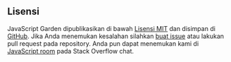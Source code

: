 ## Lisensi

JavaScript Garden dipublikasikan di bawah [Lisensi MIT][1] dan disimpan
di [GitHub][2]. Jika Anda menemukan kesalahan silahkan [buat issue][3]
atau lakukan pull request pada repository. Anda pun dapat menemukan kami
di [JavaScript room][4] pada Stack Overflow chat. 

[1]: https://github.com/BonsaiDen/JavaScript-Garden/blob/next/LICENSE
[2]: https://github.com/BonsaiDen/JavaScript-Garden
[3]: https://github.com/BonsaiDen/JavaScript-Garden/issues
[4]: http://chat.stackoverflow.com/rooms/17/javascript


